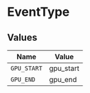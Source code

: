 # EventType


## Values

| Name        | Value       |
| ----------- | ----------- |
| `GPU_START` | gpu_start   |
| `GPU_END`   | gpu_end     |
